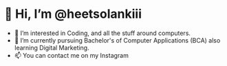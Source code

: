 # 👋 Hi, I’m @heetsolankiii
- 👀 I’m interested in Coding, and all the stuff around computers.
- 🌱 I’m currently pursuing Bachelor's of Computer Applications (BCA) also learning Digital Marketing.
- 📫 You can contact me on my Instagram

<!---
heetsolankiii/heetsolankiii is a ✨ special ✨ repository because its `README.md` (this file) appears on your GitHub profile.
You can click the Preview link to take a look at your changes.
--->
